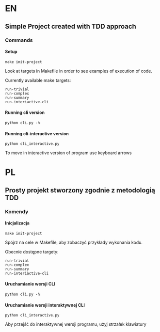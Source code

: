 # EN
## Simple Project created with TDD approach

### Commands

#### Setup 
```
make init-project
```
Look at targets in Makefile in order to see examples of execution of code.

Currently available make targets:
```
run-trivial
run-complex
run-summary
run-interiactive-cli
```

#### Running cli version
```
python cli.py -h
```
#### Running cli-interactive version
```
python cli_interactive.py
```
To move in interactive version of program use keyboard arrows

# PL
## Prosty projekt stworzony zgodnie z metodologią TDD

### Komendy 

#### Inicjalizacja
```
make init-project
```
Spójrz na cele w Makefile, aby zobaczyć przykłady wykonania kodu.

Obecnie dostępne targety:
```
run-trivial
run-complex
run-summary
run-interiactive-cli
```

#### Uruchamianie wersji CLI
```
python cli.py -h
```
####  Uruchamianie wersji interaktywnej CLI
```
python cli_interactive.py
```
Aby przejść do interaktywnej wersji programu, użyj strzałek klawiatury